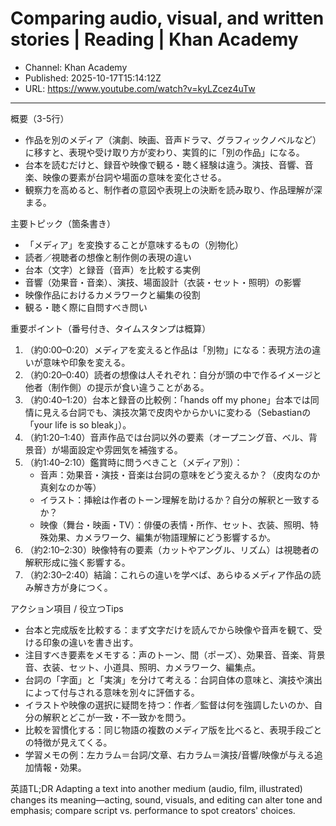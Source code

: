 # Comparing audio, visual, and written stories | Reading | Khan Academy

- Channel: Khan Academy
- Published: 2025-10-17T15:14:12Z
- URL: https://www.youtube.com/watch?v=kyLZcez4uTw

---

概要（3-5行）
- 作品を別のメディア（演劇、映画、音声ドラマ、グラフィックノベルなど）に移すと、表現や受け取り方が変わり、実質的に「別の作品」になる。  
- 台本を読むだけと、録音や映像で観る・聴く経験は違う。演技、音響、音楽、映像の要素が台詞や場面の意味を変化させる。  
- 観察力を高めると、制作者の意図や表現上の決断を読み取り、作品理解が深まる。

主要トピック（箇条書き）
- 「メディア」を変換することが意味するもの（別物化）
- 読者／視聴者の想像と制作側の表現の違い
- 台本（文字）と録音（音声）を比較する実例
- 音響（効果音・音楽）、演技、場面設計（衣装・セット・照明）の影響
- 映像作品におけるカメラワークと編集の役割
- 観る・聴く際に自問すべき問い

重要ポイント（番号付き、タイムスタンプは概算）
1. （約0:00–0:20）メディアを変えると作品は「別物」になる：表現方法の違いが意味や印象を変える。  
2. （約0:20–0:40）読者の想像は人それぞれ：自分が頭の中で作るイメージと他者（制作側）の提示が食い違うことがある。  
3. （約0:40–1:20）台本と録音の比較例：「hands off my phone」台本では同情に見える台詞でも、演技次第で皮肉やからかいに変わる（Sebastianの「your life is so bleak」）。  
4. （約1:20–1:40）音声作品では台詞以外の要素（オープニング音、ベル、背景音）が場面設定や雰囲気を補強する。  
5. （約1:40–2:10）鑑賞時に問うべきこと（メディア別）：
   - 音声：効果音・演技・音楽は台詞の意味をどう変えるか？（皮肉なのか真剣なのか等）  
   - イラスト：挿絵は作者のトーン理解を助けるか？自分の解釈と一致するか？  
   - 映像（舞台・映画・TV）：俳優の表情・所作、セット、衣装、照明、特殊効果、カメラワーク、編集が物語理解にどう影響するか。  
6. （約2:10–2:30）映像特有の要素（カットやアングル、リズム）は視聴者の解釈形成に強く影響する。  
7. （約2:30–2:40）結論：これらの違いを学べば、あらゆるメディア作品の読み解き方が身につく。

アクション項目 / 役立つTips
- 台本と完成版を比較する：まず文字だけを読んでから映像や音声を観て、受ける印象の違いを書き出す。  
- 注目すべき要素をメモする：声のトーン、間（ポーズ）、効果音、音楽、背景音、衣装、セット、小道具、照明、カメラワーク、編集点。  
- 台詞の「字面」と「実演」を分けて考える：台詞自体の意味と、演技や演出によって付与される意味を別々に評価する。  
- イラストや映像の選択に疑問を持つ：作者／監督は何を強調したいのか、自分の解釈とどこが一致・不一致かを問う。  
- 比較を習慣化する：同じ物語の複数のメディア版を比べると、表現手段ごとの特徴が見えてくる。  
- 学習メモの例：左カラム＝台詞/文章、右カラム＝演技/音響/映像が与える追加情報・効果。

英語TL;DR
Adapting a text into another medium (audio, film, illustrated) changes its meaning—acting, sound, visuals, and editing can alter tone and emphasis; compare script vs. performance to spot creators' choices.
